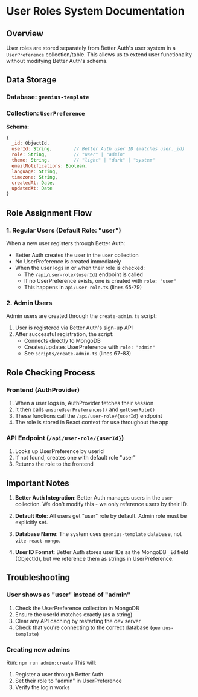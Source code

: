 # User Roles System Documentation

## Overview

User roles are stored separately from Better Auth's user system in a `UserPreference` collection/table. This allows us to extend user functionality without modifying Better Auth's schema.

## Data Storage

### Database: `geenius-template`
### Collection: `UserPreference`

**Schema:**
```javascript
{
  _id: ObjectId,
  userId: String,        // Better Auth user ID (matches user._id)
  role: String,          // "user" | "admin"
  theme: String,         // "light" | "dark" | "system"
  emailNotifications: Boolean,
  language: String,
  timezone: String,
  createdAt: Date,
  updatedAt: Date
}
```

## Role Assignment Flow

### 1. Regular Users (Default Role: "user")

When a new user registers through Better Auth:
- Better Auth creates the user in the `user` collection
- No UserPreference is created immediately
- When the user logs in or when their role is checked:
  - The `/api/user-role/{userId}` endpoint is called
  - If no UserPreference exists, one is created with `role: "user"`
  - This happens in `api/user-role.ts` (lines 65-79)

### 2. Admin Users

Admin users are created through the `create-admin.ts` script:
1. User is registered via Better Auth's sign-up API
2. After successful registration, the script:
   - Connects directly to MongoDB
   - Creates/updates UserPreference with `role: "admin"`
   - See `scripts/create-admin.ts` (lines 67-83)

## Role Checking Process

### Frontend (AuthProvider)
1. When a user logs in, AuthProvider fetches their session
2. It then calls `ensureUserPreferences()` and `getUserRole()`
3. These functions call the `/api/user-role/{userId}` endpoint
4. The role is stored in React context for use throughout the app

### API Endpoint (`/api/user-role/{userId}`)
1. Looks up UserPreference by userId
2. If not found, creates one with default role "user"
3. Returns the role to the frontend

## Important Notes

1. **Better Auth Integration**: Better Auth manages users in the `user` collection. We don't modify this - we only reference users by their ID.

2. **Default Role**: All users get "user" role by default. Admin role must be explicitly set.

3. **Database Name**: The system uses `geenius-template` database, not `vite-react-mongo`.

4. **User ID Format**: Better Auth stores user IDs as the MongoDB `_id` field (ObjectId), but we reference them as strings in UserPreference.

## Troubleshooting

### User shows as "user" instead of "admin"
1. Check the UserPreference collection in MongoDB
2. Ensure the userId matches exactly (as a string)
3. Clear any API caching by restarting the dev server
4. Check that you're connecting to the correct database (`geenius-template`)

### Creating new admins
Run: `npm run admin:create`
This will:
1. Register a user through Better Auth
2. Set their role to "admin" in UserPreference
3. Verify the login works